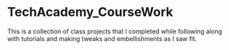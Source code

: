 # TechAcademy_CourseWork
This is a collection of class projects that I completed while following along with tutorials and making tweaks and embellishments as I saw fit.
